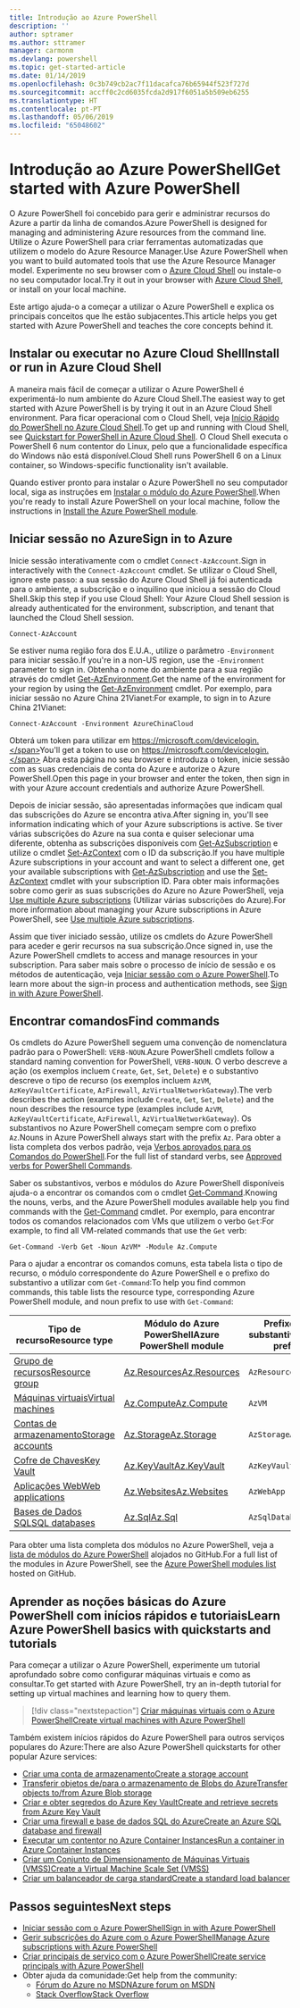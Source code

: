 ```yaml
---
title: Introdução ao Azure PowerShell
description: ''
author: sptramer
ms.author: sttramer
manager: carmonm
ms.devlang: powershell
ms.topic: get-started-article
ms.date: 01/14/2019
ms.openlocfilehash: 0c3b749cb2ac7f11dacafca76b65944f523f727d
ms.sourcegitcommit: accff0c2cd6035fcda2d917f6051a5b509eb6255
ms.translationtype: HT
ms.contentlocale: pt-PT
ms.lasthandoff: 05/06/2019
ms.locfileid: "65048602"
---
```

# <a name="get-started-with-azure-powershell"></a><span data-ttu-id="8b4b9-102">Introdução ao Azure PowerShell</span><span class="sxs-lookup"><span data-stu-id="8b4b9-102">Get started with Azure PowerShell</span></span>

<span data-ttu-id="8b4b9-103">O Azure PowerShell foi concebido para gerir e administrar recursos do Azure a partir da linha de comandos.</span><span class="sxs-lookup"><span data-stu-id="8b4b9-103">Azure PowerShell is designed for managing and administering Azure resources from the command line.</span></span> <span data-ttu-id="8b4b9-104">Utilize o Azure PowerShell para criar ferramentas automatizadas que utilizem o modelo do Azure Resource Manager.</span><span class="sxs-lookup"><span data-stu-id="8b4b9-104">Use Azure PowerShell when you want to build automated tools that use the Azure Resource Manager model.</span></span>
<span data-ttu-id="8b4b9-105">Experimente no seu browser com o [Azure Cloud Shell](/azure/cloud-shell/overview) ou instale-o no seu computador local.</span><span class="sxs-lookup"><span data-stu-id="8b4b9-105">Try it out in your browser with [Azure Cloud Shell](/azure/cloud-shell/overview), or install on your local machine.</span></span>

<span data-ttu-id="8b4b9-106">Este artigo ajuda-o a começar a utilizar o Azure PowerShell e explica os principais conceitos que lhe estão subjacentes.</span><span class="sxs-lookup"><span data-stu-id="8b4b9-106">This article helps you get started with Azure PowerShell and teaches the core concepts behind it.</span></span>

## <a name="install-or-run-in-azure-cloud-shell"></a><span data-ttu-id="8b4b9-107">Instalar ou executar no Azure Cloud Shell</span><span class="sxs-lookup"><span data-stu-id="8b4b9-107">Install or run in Azure Cloud Shell</span></span>

<span data-ttu-id="8b4b9-108">A maneira mais fácil de começar a utilizar o Azure PowerShell é experimentá-lo num ambiente do Azure Cloud Shell.</span><span class="sxs-lookup"><span data-stu-id="8b4b9-108">The easiest way to get started with Azure PowerShell is by trying it out in an Azure Cloud Shell environment.</span></span>
<span data-ttu-id="8b4b9-109">Para ficar operacional com o Cloud Shell, veja [Início Rápido do PowerShell no Azure Cloud Shell](/azure/cloud-shell/quickstart-powershell).</span><span class="sxs-lookup"><span data-stu-id="8b4b9-109">To get up and running with Cloud Shell, see [Quickstart for PowerShell in Azure Cloud Shell](/azure/cloud-shell/quickstart-powershell).</span></span>
<span data-ttu-id="8b4b9-110">O Cloud Shell executa o PowerShell 6 num contentor do Linux, pelo que a funcionalidade específica do Windows não está disponível.</span><span class="sxs-lookup"><span data-stu-id="8b4b9-110">Cloud Shell runs PowerShell 6 on a Linux container, so Windows-specific functionality isn't available.</span></span>

<span data-ttu-id="8b4b9-111">Quando estiver pronto para instalar o Azure PowerShell no seu computador local, siga as instruções em [Instalar o módulo do Azure PowerShell](install-az-ps.md).</span><span class="sxs-lookup"><span data-stu-id="8b4b9-111">When you're ready to install Azure PowerShell on your local machine, follow the instructions in [Install the Azure PowerShell module](install-az-ps.md).</span></span>

## <a name="sign-in-to-azure"></a><span data-ttu-id="8b4b9-112">Iniciar sessão no Azure</span><span class="sxs-lookup"><span data-stu-id="8b4b9-112">Sign in to Azure</span></span>

<span data-ttu-id="8b4b9-113">Inicie sessão interativamente com o cmdlet `Connect-AzAccount`.</span><span class="sxs-lookup"><span data-stu-id="8b4b9-113">Sign in interactively with the `Connect-AzAccount` cmdlet.</span></span> <span data-ttu-id="8b4b9-114">Se utilizar o Cloud Shell, ignore este passo: a sua sessão do Azure Cloud Shell já foi autenticada para o ambiente, a subscrição e o inquilino que iniciou a sessão do Cloud Shell.</span><span class="sxs-lookup"><span data-stu-id="8b4b9-114">Skip this step if you use Cloud Shell: Your Azure Cloud Shell session is already authenticated for the environment, subscription, and tenant that launched the Cloud Shell session.</span></span>

```azurepowershell-interactive
Connect-AzAccount
```

<span data-ttu-id="8b4b9-115">Se estiver numa região fora dos E.U.A., utilize o parâmetro `-Environment` para iniciar sessão.</span><span class="sxs-lookup"><span data-stu-id="8b4b9-115">If you're in a non-US region, use the `-Environment` parameter to sign in.</span></span> <span data-ttu-id="8b4b9-116">Obtenha o nome do ambiente para a sua região através do cmdlet [Get-AzEnvironment](/powershell/module/Az.Accounts/Get-AzEnvironment).</span><span class="sxs-lookup"><span data-stu-id="8b4b9-116">Get the name of the environment for your region by using the [Get-AzEnvironment](/powershell/module/Az.Accounts/Get-AzEnvironment) cmdlet.</span></span> <span data-ttu-id="8b4b9-117">Por exemplo, para iniciar sessão no Azure China 21Vianet:</span><span class="sxs-lookup"><span data-stu-id="8b4b9-117">For example, to sign in to Azure China 21Vianet:</span></span>

```azurepowershell-interactive
Connect-AzAccount -Environment AzureChinaCloud
```

<span data-ttu-id="8b4b9-118">Obterá um token para utilizar em https://microsoft.com/devicelogin.</span><span class="sxs-lookup"><span data-stu-id="8b4b9-118">You'll get a token to use on https://microsoft.com/devicelogin.</span></span> <span data-ttu-id="8b4b9-119">Abra esta página no seu browser e introduza o token, inicie sessão com as suas credenciais de conta do Azure e autorize o Azure PowerShell.</span><span class="sxs-lookup"><span data-stu-id="8b4b9-119">Open this page in your browser and enter the token, then sign in with your Azure account credentials and authorize Azure PowerShell.</span></span> 

<span data-ttu-id="8b4b9-120">Depois de iniciar sessão, são apresentadas informações que indicam qual das subscrições do Azure se encontra ativa.</span><span class="sxs-lookup"><span data-stu-id="8b4b9-120">After signing in, you'll see information indicating which of your Azure subscriptions is active.</span></span> <span data-ttu-id="8b4b9-121">Se tiver várias subscrições do Azure na sua conta e quiser selecionar uma diferente, obtenha as subscrições disponíveis com [Get-AzSubscription](/powershell/module/az.accounts/get-azsubscription) e utilize o cmdlet [Set-AzContext](/powershell/module/az.accounts/set-azcontext) com o ID da subscrição.</span><span class="sxs-lookup"><span data-stu-id="8b4b9-121">If you have multiple Azure subscriptions in your account and want to select a different one, get your available subscriptions with [Get-AzSubscription](/powershell/module/az.accounts/get-azsubscription) and use the [Set-AzContext](/powershell/module/az.accounts/set-azcontext) cmdlet with your subscription ID.</span></span>
<span data-ttu-id="8b4b9-122">Para obter mais informações sobre como gerir as suas subscrições do Azure no Azure PowerShell, veja [Use multiple Azure subscriptions](manage-subscriptions-azureps.md) (Utilizar várias subscrições do Azure).</span><span class="sxs-lookup"><span data-stu-id="8b4b9-122">For more information about managing your Azure subscriptions in Azure PowerShell, see [Use multiple Azure subscriptions](manage-subscriptions-azureps.md).</span></span>

<span data-ttu-id="8b4b9-123">Assim que tiver iniciado sessão, utilize os cmdlets do Azure PowerShell para aceder e gerir recursos na sua subscrição.</span><span class="sxs-lookup"><span data-stu-id="8b4b9-123">Once signed in, use the Azure PowerShell cmdlets to access and manage resources in your subscription.</span></span> <span data-ttu-id="8b4b9-124">Para saber mais sobre o processo de início de sessão e os métodos de autenticação, veja [Iniciar sessão com o Azure PowerShell](authenticate-azureps.md).</span><span class="sxs-lookup"><span data-stu-id="8b4b9-124">To learn more about the sign-in process and authentication methods, see [Sign in with Azure PowerShell](authenticate-azureps.md).</span></span>

## <a name="find-commands"></a><span data-ttu-id="8b4b9-125">Encontrar comandos</span><span class="sxs-lookup"><span data-stu-id="8b4b9-125">Find commands</span></span>

<span data-ttu-id="8b4b9-126">Os cmdlets do Azure PowerShell seguem uma convenção de nomenclatura padrão para o PowerShell: `VERB-NOUN`.</span><span class="sxs-lookup"><span data-stu-id="8b4b9-126">Azure PowerShell cmdlets follow a standard naming convention for PowerShell, `VERB-NOUN`.</span></span> <span data-ttu-id="8b4b9-127">O verbo descreve a ação (os exemplos incluem `Create`, `Get`, `Set`, `Delete`) e o substantivo descreve o tipo de recurso (os exemplos incluem `AzVM`, `AzKeyVaultCertificate`, `AzFirewall`, `AzVirtualNetworkGateway`).</span><span class="sxs-lookup"><span data-stu-id="8b4b9-127">The verb describes the action (examples include `Create`, `Get`, `Set`, `Delete`) and the noun describes the resource type (examples include `AzVM`, `AzKeyVaultCertificate`, `AzFirewall`, `AzVirtualNetworkGateway`).</span></span> <span data-ttu-id="8b4b9-128">Os substantivos no Azure PowerShell começam sempre com o prefixo `Az`.</span><span class="sxs-lookup"><span data-stu-id="8b4b9-128">Nouns in Azure PowerShell always start with the prefix `Az`.</span></span> <span data-ttu-id="8b4b9-129">Para obter a lista completa dos verbos padrão, veja [Verbos aprovados para os Comandos do PowerShell](/powershell/developer/cmdlet/approved-verbs-for-windows-powershell-commands).</span><span class="sxs-lookup"><span data-stu-id="8b4b9-129">For the full list of standard verbs, see [Approved verbs for PowerShell Commands](/powershell/developer/cmdlet/approved-verbs-for-windows-powershell-commands).</span></span>

<span data-ttu-id="8b4b9-130">Saber os substantivos, verbos e módulos do Azure PowerShell disponíveis ajuda-o a encontrar os comandos com o cmdlet [Get-Command](/powershell/module/microsoft.powershell.core/get-command).</span><span class="sxs-lookup"><span data-stu-id="8b4b9-130">Knowing the nouns, verbs, and the Azure PowerShell modules available help you find commands with the [Get-Command](/powershell/module/microsoft.powershell.core/get-command) cmdlet.</span></span> <span data-ttu-id="8b4b9-131">Por exemplo, para encontrar todos os comandos relacionados com VMs que utilizem o verbo `Get`:</span><span class="sxs-lookup"><span data-stu-id="8b4b9-131">For example, to find all VM-related commands that use the `Get` verb:</span></span>

```powershell-interactive
Get-Command -Verb Get -Noun AzVM* -Module Az.Compute
```

<span data-ttu-id="8b4b9-132">Para o ajudar a encontrar os comandos comuns, esta tabela lista o tipo de recurso, o módulo correspondente do Azure PowerShell e o prefixo do substantivo a utilizar com `Get-Command`:</span><span class="sxs-lookup"><span data-stu-id="8b4b9-132">To help you find common commands, this table lists the resource type, corresponding Azure PowerShell module, and noun prefix to use with `Get-Command`:</span></span>

| <span data-ttu-id="8b4b9-133">Tipo de recurso</span><span class="sxs-lookup"><span data-stu-id="8b4b9-133">Resource type</span></span> | <span data-ttu-id="8b4b9-134">Módulo do Azure PowerShell</span><span class="sxs-lookup"><span data-stu-id="8b4b9-134">Azure PowerShell module</span></span> | <span data-ttu-id="8b4b9-135">Prefixo do substantivo</span><span class="sxs-lookup"><span data-stu-id="8b4b9-135">Noun prefix</span></span> |
|---------------|-------------------------|----------------|
| [<span data-ttu-id="8b4b9-136">Grupo de recursos</span><span class="sxs-lookup"><span data-stu-id="8b4b9-136">Resource group</span></span>](/azure/azure-resource-manager/resource-group-overview) | [<span data-ttu-id="8b4b9-137">Az.Resources</span><span class="sxs-lookup"><span data-stu-id="8b4b9-137">Az.Resources</span></span>](/powershell/module/az.resources#resources) | `AzResourceGroup` |
| [<span data-ttu-id="8b4b9-138">Máquinas virtuais</span><span class="sxs-lookup"><span data-stu-id="8b4b9-138">Virtual machines</span></span>](/azure/virtual-machines) | [<span data-ttu-id="8b4b9-139">Az.Compute</span><span class="sxs-lookup"><span data-stu-id="8b4b9-139">Az.Compute</span></span>](/powershell/module/az.compute#virtual_machines) | `AzVM` |
| [<span data-ttu-id="8b4b9-140">Contas de armazenamento</span><span class="sxs-lookup"><span data-stu-id="8b4b9-140">Storage accounts</span></span>](/azure/storage/common/storage-introduction) | [<span data-ttu-id="8b4b9-141">Az.Storage</span><span class="sxs-lookup"><span data-stu-id="8b4b9-141">Az.Storage</span></span>](/powershell/module/az.storage/) | `AzStorageAccount` |
| [<span data-ttu-id="8b4b9-142">Cofre de Chaves</span><span class="sxs-lookup"><span data-stu-id="8b4b9-142">Key Vault</span></span>](/azure/key-vault/key-vault-whatis) | [<span data-ttu-id="8b4b9-143">Az.KeyVault</span><span class="sxs-lookup"><span data-stu-id="8b4b9-143">Az.KeyVault</span></span>](/powershell/module/az.keyvault) | `AzKeyVault` |
| [<span data-ttu-id="8b4b9-144">Aplicações Web</span><span class="sxs-lookup"><span data-stu-id="8b4b9-144">Web applications</span></span>](/azure/app-service) | [<span data-ttu-id="8b4b9-145">Az.Websites</span><span class="sxs-lookup"><span data-stu-id="8b4b9-145">Az.Websites</span></span>](/powershell/module/az.websites) | `AzWebApp` |
| [<span data-ttu-id="8b4b9-146">Bases de Dados SQL</span><span class="sxs-lookup"><span data-stu-id="8b4b9-146">SQL databases</span></span>](/azure/sql-database) | [<span data-ttu-id="8b4b9-147">Az.Sql</span><span class="sxs-lookup"><span data-stu-id="8b4b9-147">Az.Sql</span></span>](/powershell/module/az.sql) | `AzSqlDatabase` |

<span data-ttu-id="8b4b9-148">Para obter uma lista completa dos módulos no Azure PowerShell, veja a [lista de módulos do Azure PowerShell](https://github.com/Azure/azure-powershell/blob/master/documentation/azure-powershell-modules.md) alojados no GitHub.</span><span class="sxs-lookup"><span data-stu-id="8b4b9-148">For a full list of the modules in Azure PowerShell, see the [Azure PowerShell modules list](https://github.com/Azure/azure-powershell/blob/master/documentation/azure-powershell-modules.md) hosted on GitHub.</span></span>

## <a name="learn-azure-powershell-basics-with-quickstarts-and-tutorials"></a><span data-ttu-id="8b4b9-149">Aprender as noções básicas do Azure PowerShell com inícios rápidos e tutoriais</span><span class="sxs-lookup"><span data-stu-id="8b4b9-149">Learn Azure PowerShell basics with quickstarts and tutorials</span></span>

<span data-ttu-id="8b4b9-150">Para começar a utilizar o Azure PowerShell, experimente um tutorial aprofundado sobre como configurar máquinas virtuais e como as consultar.</span><span class="sxs-lookup"><span data-stu-id="8b4b9-150">To get started with Azure PowerShell, try an in-depth tutorial for setting up virtual machines and learning how to query them.</span></span>

> [!div class="nextstepaction"]
> [<span data-ttu-id="8b4b9-151">Criar máquinas virtuais com o Azure PowerShell</span><span class="sxs-lookup"><span data-stu-id="8b4b9-151">Create virtual machines with Azure PowerShell</span></span>](azureps-vm-tutorial.yml)

<span data-ttu-id="8b4b9-152">Também existem inícios rápidos do Azure PowerShell para outros serviços populares do Azure:</span><span class="sxs-lookup"><span data-stu-id="8b4b9-152">There are also Azure PowerShell quickstarts for other popular Azure services:</span></span>

* [<span data-ttu-id="8b4b9-153">Criar uma conta de armazenamento</span><span class="sxs-lookup"><span data-stu-id="8b4b9-153">Create a storage account</span></span>](/azure/storage/common/storage-quickstart-create-account?tabs=azure-powershell)
* [<span data-ttu-id="8b4b9-154">Transferir objetos de/para o armazenamento de Blobs do Azure</span><span class="sxs-lookup"><span data-stu-id="8b4b9-154">Transfer objects to/from Azure Blob storage</span></span>](/azure/storage/blobs/storage-quickstart-blobs-powershell)
* [<span data-ttu-id="8b4b9-155">Criar e obter segredos do Azure Key Vault</span><span class="sxs-lookup"><span data-stu-id="8b4b9-155">Create and retrieve secrets from Azure Key Vault</span></span>](/azure/key-vault/quick-create-powershell)
* [<span data-ttu-id="8b4b9-156">Criar uma firewall e base de dados SQL do Azure</span><span class="sxs-lookup"><span data-stu-id="8b4b9-156">Create an Azure SQL database and firewall</span></span>](/azure/sql-database/scripts/sql-database-create-and-configure-database-powershell)
* [<span data-ttu-id="8b4b9-157">Executar um contentor no Azure Container Instances</span><span class="sxs-lookup"><span data-stu-id="8b4b9-157">Run a container in Azure Container Instances</span></span>](/azure/container-instances/container-instances-quickstart-powershell)
* [<span data-ttu-id="8b4b9-158">Criar um Conjunto de Dimensionamento de Máquinas Virtuais (VMSS)</span><span class="sxs-lookup"><span data-stu-id="8b4b9-158">Create a Virtual Machine Scale Set (VMSS)</span></span>](/azure/virtual-machine-scale-sets/quick-create-powershell)
* [<span data-ttu-id="8b4b9-159">Criar um balanceador de carga standard</span><span class="sxs-lookup"><span data-stu-id="8b4b9-159">Create a standard load balancer</span></span>](/azure/load-balancer/quickstart-create-standard-load-balancer-powershell)

## <a name="next-steps"></a><span data-ttu-id="8b4b9-160">Passos seguintes</span><span class="sxs-lookup"><span data-stu-id="8b4b9-160">Next steps</span></span>

* [<span data-ttu-id="8b4b9-161">Iniciar sessão com o Azure PowerShell</span><span class="sxs-lookup"><span data-stu-id="8b4b9-161">Sign in with Azure PowerShell</span></span>](authenticate-azureps.md)
* [<span data-ttu-id="8b4b9-162">Gerir subscrições do Azure com o Azure PowerShell</span><span class="sxs-lookup"><span data-stu-id="8b4b9-162">Manage Azure subscriptions with Azure PowerShell</span></span>](manage-subscriptions-azureps.md)
* [<span data-ttu-id="8b4b9-163">Criar principais de serviço com o Azure PowerShell</span><span class="sxs-lookup"><span data-stu-id="8b4b9-163">Create service principals with Azure PowerShell</span></span>](create-azure-service-principal-azureps.md)
* <span data-ttu-id="8b4b9-164">Obter ajuda da comunidade:</span><span class="sxs-lookup"><span data-stu-id="8b4b9-164">Get help from the community:</span></span>
  * [<span data-ttu-id="8b4b9-165">Fórum do Azure no MSDN</span><span class="sxs-lookup"><span data-stu-id="8b4b9-165">Azure forum on MSDN</span></span>](http://go.microsoft.com/fwlink/p/?LinkId=320212)
  * [<span data-ttu-id="8b4b9-166">Stack Overflow</span><span class="sxs-lookup"><span data-stu-id="8b4b9-166">Stack Overflow</span></span>](http://go.microsoft.com/fwlink/?LinkId=320213)
